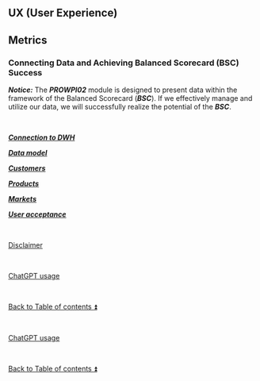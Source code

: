 
## UX (User Experience)  

## Metrics  

### Connecting Data and Achieving Balanced Scorecard (BSC) Success

**_Notice:_** The **_PROWPI02_** module is designed to present data within the framework of the Balanced Scorecard (**_BSC_**). If we effectively manage and utilize our data, we will successfully realize the potential of the **_BSC_**.

<p><br></p>

**_[Connection to DWH](ux_connection.md)_**  

**_[Data model](ux_data_model.md)_**   

**_[Customers](ux_customers.md)_**  

**_[Products](ux_products.md)_**  

**_[Markets](ux_markets.md)_**  

**_[User acceptance](ux_user_acceptance.md)_**  

<p><br></p> 

[Disclaimer](../DISCLAIMER.md)

<p><br></p> 

[ChatGPT usage](../CHATGPT_USAGE.md)  

<p><br></p>

[Back to Table of contents :arrow_double_up:](../README.md)

<p><br></p> 

[ChatGPT usage](../CHATGPT_USAGE.md)  

<p><br></p>

[Back to Table of contents :arrow_double_up:](../README.md)  